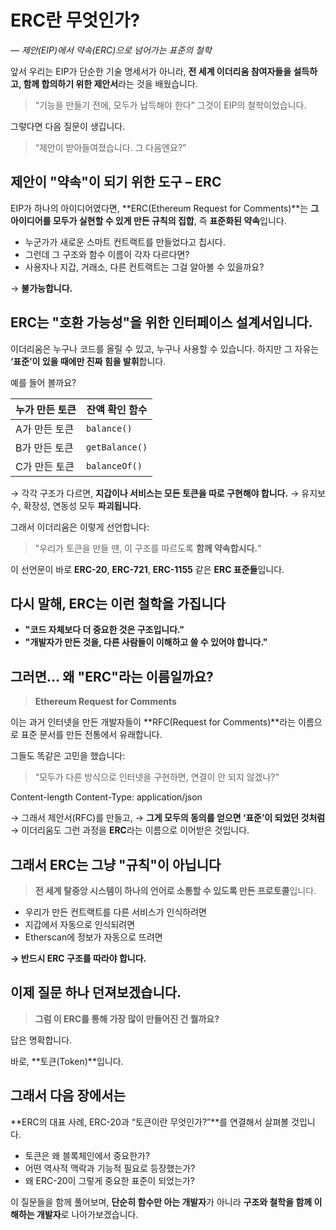 # ERC란 무엇인가?

_— 제안(EIP)에서 약속(ERC)으로 넘어가는 표준의 철학_

앞서 우리는 EIP가 단순한 기술 명세서가 아니라,
**전 세계 이더리움 참여자들을 설득하고, 함께 합의하기 위한 제안서**라는 것을 배웠습니다.

> “기능을 만들기 전에, 모두가 납득해야 한다”
> 그것이 EIP의 철학이었습니다.

그렇다면 다음 질문이 생깁니다.

> “제안이 받아들여졌습니다. 그 다음엔요?”

## 제안이 "약속"이 되기 위한 도구 – **ERC**

EIP가 하나의 아이디어였다면,
**ERC(Ethereum Request for Comments)**는 **그 아이디어를 모두가 실현할 수 있게 만든 규칙의 집합**,
즉 **표준화된 약속**입니다.

- 누군가가 새로운 스마트 컨트랙트를 만들었다고 칩시다.
- 그런데 그 구조와 함수 이름이 각자 다르다면?
- 사용자나 지갑, 거래소, 다른 컨트랙트는 그걸 알아볼 수 있을까요?

→ **불가능합니다.**

## ERC는 "호환 가능성"을 위한 **인터페이스 설계서**입니다.

이더리움은 누구나 코드를 올릴 수 있고, 누구나 사용할 수 있습니다.
하지만 그 자유는 **‘표준’이 있을 때에만 진짜 힘을 발휘**합니다.

예를 들어 볼까요?

| 누가 만든 토큰 | 잔액 확인 함수 |
| -------------- | -------------- |
| A가 만든 토큰  | `balance()`    |
| B가 만든 토큰  | `getBalance()` |
| C가 만든 토큰  | `balanceOf()`  |

→ 각각 구조가 다르면, **지갑이나 서비스는 모든 토큰을 따로 구현해야 합니다.**
→ 유지보수, 확장성, 연동성 모두 **파괴됩니다.**

그래서 이더리움은 이렇게 선언합니다:

> "우리가 토큰을 만들 땐,
> 이 구조를 따르도록 **함께 약속합시다.**"

이 선언문이 바로 **ERC-20**, **ERC-721**, **ERC-1155** 같은 **ERC 표준들**입니다.

## 다시 말해, ERC는 이런 철학을 가집니다

- **"코드 자체보다 더 중요한 것은 구조입니다."**
- **"개발자가 만든 것을, 다른 사람들이 이해하고 쓸 수 있어야 합니다."**

## 그러면... 왜 "ERC"라는 이름일까요?

> **Ethereum Request for Comments**

이는 과거 인터넷을 만든 개발자들이
**RFC(Request for Comments)**라는 이름으로 표준 문서를 만든 전통에서 유래합니다.

그들도 똑같은 고민을 했습니다:

> “모두가 다른 방식으로 인터넷을 구현하면, 연결이 안 되지 않겠나?”

Content-length
Content-Type: application/json

→ 그래서 제안서(RFC)를 만들고,
→ **그게 모두의 동의를 얻으면 ‘표준’이 되었던 것처럼**
→ 이더리움도 그런 과정을 **ERC**라는 이름으로 이어받은 것입니다.

## 그래서 ERC는 그냥 "규칙"이 아닙니다

> **전 세계 탈중앙 시스템이 하나의 언어로 소통할 수 있도록 만든 프로토콜**입니다.

- 우리가 만든 컨트랙트를 다른 서비스가 인식하려면
- 지갑에서 자동으로 인식되려면
- Etherscan에 정보가 자동으로 뜨려면

**→ 반드시 ERC 구조를 따라야 합니다.**

## 이제 질문 하나 던져보겠습니다.

> **그럼 이 ERC를 통해 가장 많이 만들어진 건 뭘까요?**

답은 명확합니다.

바로,
**토큰(Token)**입니다.

## 그래서 다음 장에서는

**ERC의 대표 사례, ERC-20과 “토큰이란 무엇인가?”**를 연결해서 살펴볼 것입니다.

- 토큰은 왜 블록체인에서 중요한가?
- 어떤 역사적 맥락과 기능적 필요로 등장했는가?
- 왜 ERC-20이 그렇게 중요한 표준이 되었는가?

이 질문들을 함께 풀어보며,
**단순히 함수만 아는 개발자**가 아니라
**구조와 철학을 함께 이해하는 개발자**로 나아가보겠습니다.
